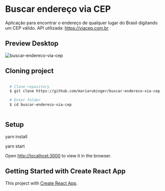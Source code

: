 # Buscar endereço via CEP

Aplicação para encontrar o endereço de qualquer lugar do Brasil digitando um CEP válido.
API utilizada: https://viacep.com.br

## Preview Desktop

![buscar-endereco-via-cep](https://user-images.githubusercontent.com/66969881/110958022-22375b00-8344-11eb-979c-d9ce9490c134.png)


## Cloning project

```bash

  # Clone repository
  $ git clone https://github.com/mariarubinger/buscar-endereco-via-cep

  # Enter folder
  $ cd buscar-endereco-via-cep
  
  ```
  
## Setup

yarn install

yarn start

Open [http://localhost:3000](http://localhost:3000) to view it in the browser.


## Getting Started with Create React App

This project with [Create React App](https://github.com/facebook/create-react-app).



